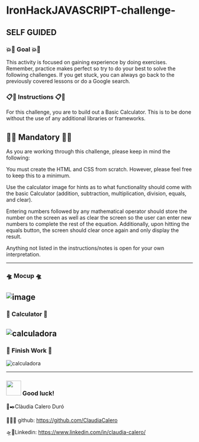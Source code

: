 # IronHackJAVASCRIPT-challenge-

## SELF GUIDED
### 💥🚀 Goal 💥🚀
This activity is focused on gaining experience by doing exercises. Remember, practice makes perfect so try to do your best to solve the following challenges. If you get stuck, you can always go back to the previously covered lessons or do a Google search.

### 📋💬 Instructions 📋💬
For this challenge, you are to build out a Basic Calculator. This is to be done without the use of any additional libraries or frameworks. 

## ✍🏻 Mandatory ✍🏻
As you are working through this challenge, please keep in mind the following:

You must create the HTML and CSS from scratch. However, please feel free to keep this to a minimum.

Use the calculator image for hints as to what functionality should come with the basic Calculator (addition, subtraction, multiplication, division, equals,  and clear).

Entering numbers followed by any mathematical operator should store the number on the screen as well as clear the screen so the user can enter new numbers to complete the rest of the equation. Additionally, upon hitting the equals button, the screen should clear once again and only display the result.

Anything not listed in the instructions/notes is open for your own interpretation.


-----------------------------------------------------------------------------------------------------------------------------------------
### 🛸 Mocup 🛸
![image](https://user-images.githubusercontent.com/92159714/189495546-83fa34f3-2b04-44a1-85a7-d3b33220856c.png)
-----------------------------------------------------------------------------------------------------------------------------------------
### 🧮 Calculator 🧮
![calculadora](https://user-images.githubusercontent.com/92159714/189548635-e50df8fd-61c0-42ea-a24b-dfa9f960467f.jpeg)
-----------------------------------------------------------------------------------------------------------------------------------------
### 🏁 Finish Work 🏁
![calculadora](https://user-images.githubusercontent.com/92159714/189548635-e50df8fd-61c0-42ea-a24b-dfa9f960467f.jpeg)

-----------------------------------------------------------------------------------------------------------------------------------------

### <img src="http://37.media.tumblr.com/44d4fb34d7d9a0407c8fd5520e2c3123/tumblr_nago0vkGOD1tbhv9ro1_500.gif" width="40"> Good luck!

 

🌻✒️Clàudia Calero Duró 

👀👀👀 github: https://github.com/ClaudiaCalero

🛸📍Linkedin: https://www.linkedin.com/in/claudia-calero/
